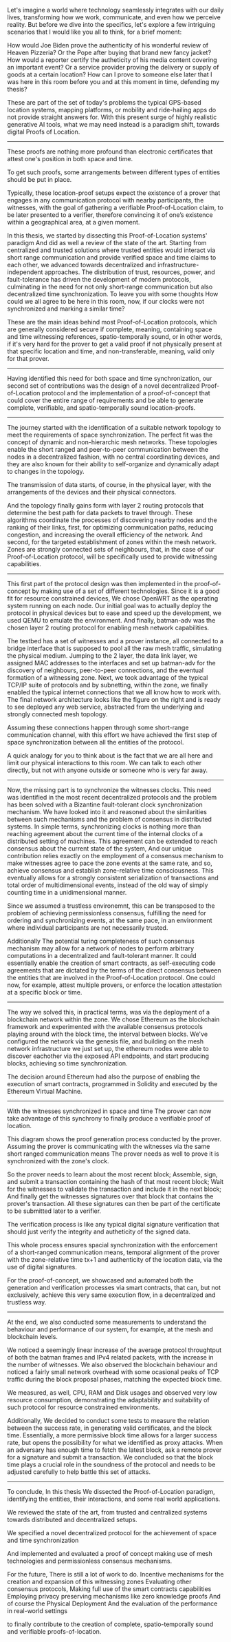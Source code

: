 Let's imagine a world where technology 
seamlessly integrates with our daily lives, 
transforming how we work, communicate, 
and even how we perceive reality.
But before we dive into the specifics, 
let's explore a few intriguing scenarios
that I would like you all to think,
for a brief moment:

How would Joe Biden prove the
authenticity of his wonderful
review of Heaven Pizzeria?
Or the Pope after buying that 
brand new fancy jacket?
How would a reporter certify
the autheticity of his media content
covering an important event?
Or a service provider proving 
the delivery or supply of goods 
at a certain location?
How can I prove to someone else later
that I was here in this room 
before you and at this moment in time, 
defending my thesis?

These are part of the set 
of today's problems
the typical GPS-based 
location systems,
mapping platforms, 
or mobility and ride-hailing apps
do not provide straight answers for.
With this present surge of highly 
realistic generative AI tools,
what we may need instead is 
a paradigm shift,
towards digital Proofs of Location.

---------------------------

These proofs are nothing more profound
than electronic certificates that
attest one's position 
in both space and time.

To get such proofs,
some arrangements between 
different types of entities
should be put in place.

Typically,
these location-proof setups 
expect the existence of a prover 
that engages in any communication 
protocol with nearby participants,
the witnesses, with the goal of 
gathering a verifiable 
Proof-of-Location claim, to be later
presented to a verifier, 
therefore convincing it of one’s 
existence within a geographical
area, at a given moment.

In this thesis, we started by
dissecting this 
Proof-of-Location systems' paradigm
And did as well a review of 
the state of the art.
Starting from centralized and trusted solutions 
where trusted entities would interact
via short range communication
and provide verified space and time claims
to each other,
we advanced towards decentralized and 
infrastructure-independent approaches. 
The distribution of trust, resources,
power, and fault-tolerance has driven 
the development of modern protocols, 
culminating in the need for not only
short-range communication but also
decentralized time synchronization.
To leave you with some thoughts
How could we all agree to be 
here in this room, now,
if our clocks were not synchronized
and marking a similar time?

These are the main ideas behind most
Proof-of-Location protocols, 
which are generally considered secure if 
complete, meaning, 
containing space and time witnessing references,
spatio-temporally sound, or in other words,
if it's very hard for the prover to get a valid
proof if not physically present 
at that specific location and time,
and non-transferable, meaning,
valid only for that prover.

--------------------------------------------

Having identified this need for both
space and time synchronization,
our second set of contributions
was the design of a novel decentralized
Proof-of-Location protocol and 
the implementation of a proof-of-concept
that could cover the entire range of requirements
and be able to generate 
complete, verifiable, and spatio-temporally sound
location-proofs.

--------------------------------------------

The journey started with the identification
of a suitable network topology to meet the 
requirements of space synchronization.
The perfect fit was the concept of dynamic and 
non-hierarchic mesh networks. 
These topologies enable the 
short ranged and peer-to-peer
communication between the nodes
in a decentralized fashion, with no
central coordinating devices, 
and they are also known for their ability 
to self-organize and dynamically adapt 
to changes in the topology.

The transmission of data starts, of course,
in the physical layer, with the arrangements
of the devices and their physical connectors.

And the topology finally gains form with 
layer 2 routing protocols that determine 
the best path for data packets to travel through.
These algorithms coordinate the processes of discovering
nearby nodes and the ranking of their links, first,
for optimizing communication paths, reducing congestion, 
and increasing the overall efficiency of the network.
And second, for the targeted establishment of zones within 
the mesh network. Zones are strongly connected sets of
neighbours, that, in the case of our Proof-of-Location
protocol, will be specifically used to provide witnessing capabilities.

--------------------------------------------

This first part of the protocol design
was then implemented in the proof-of-concept
by making use of a set of different technologies.
Since it is a good fit for resource constrained devices,
We chose OpenWRT as the operating system 
running on each node.
Our initial goal was to actually 
deploy the protocol in physical devices
but to ease and speed up the development, 
we used QEMU to emulate the environment.
And finally, batman-adv was the chosen layer 2 routing protocol
for enabling mesh network capabilities.

The testbed has a set of witnesses and a prover instance,
all connected to a bridge interface that is supposed to
pool all the raw mesh traffic, simulating the physical medium.
Jumping to the 2 layer, the data link layer, 
we assigned MAC addresses to the interfaces and set up batman-adv
for the discovery of neighbours, peer-to-peer connections,
and the eventual formation of a witnessing zone.
Next, we took advantage of the typical TCP/IP suite of protocols
and by subnetting, within the zone, we finally enabled 
the typical internet connections that we all know how to work with.
The final network architecture looks like the figure on the right
and is ready to see deployed any web service, 
abstracted from the underlying and
strongly connected mesh topology.

Assuming these connections happen through some 
short-range communication channel,
with this effort we have achieved the first step
of space synchronization between all the entities of the protocol.

A quick analogy for you to think about
is the fact that we are all here and limit
our physical interactions to this room.
We can talk to each other directly, 
but not with anyone outside or 
someone who is very far away.

--------------------------------------------

Now, the missing part is 
to synchronize the witnesses clocks.
This need was identified in the most recent
decentralized protocols and the problem has been
solved with a Bizantine fault-tolerant 
clock synchronization mechanism.
We have looked into it and reasoned about the
similarities between such mechanisms 
and the problem of consensus in distributed systems.
In simple terms, synchronizing clocks is nothing 
more than reaching agreement about the 
current time of the internal clocks of a 
distributed setting of machines.
This agreement can be extended to reach consensus
about the current state of the system,
And our unique contribution relies exactly on the employment
of a consensus mechanism to make witnesses agree
to pace the zone events at the same rate, and so,
achieve consensus and establish zone-relative time consciousness.
This eventually allows for a strongly consistent serialization
of transactions and total order of multidimensional events,
instead of the old way of simply counting time 
in a unidimensional manner.

Since we assumed a trustless environemnt, 
this can be transposed to the problem of achieving
permissionless consensus, 
fulfilling the need for ordering 
and synchronizing events, 
at the same pace, in an environment 
where individual participants are not 
necessarily trusted.

Additionally
The potential turing completeness 
of such consensus mechanism
may allow for a network of nodes to 
perform arbitrary computations in a
decentralized and fault-tolerant manner.
It could essentially enable the creation of
smart contracts, as self-executing code agreements 
that are dictated by the terms of the direct consensus 
between the entities that are involved in
the Proof-of-Location protocol.
One could now, for example, attest multiple provers,
or enforce the location attestation at a specific block or time.

--------------------------------------------

The way we solved this, in practical terms,
was via the deployment of a blockchain network
within the zone.
We chose Ethereum as the blockchain framework
and experimented with the available consensus protocols
playing around with the block time,
the interval between blocks.
We've configured the network via the genesis file,
and building on the mesh network infrastructure we just set up,
the ethereum nodes were able to discover eachother
via the exposed API endpoints,
and start producing blocks, achieving so time synchronization.

The decision around Ethereum had also the purpose of enabling
the execution of smart contracts, programmed in Solidity
and executed by the Ethereum Virtual Machine.

--------------------------------------------

With the witnesses synchronized in space and time
The prover can now take advantage of this synchrony
to finally produce a verifiable proof of location.

This diagram shows the proof generation process
conducted by the prover.
Assuming the prover is communicating with the witnesses
via the same short ranged communication means
The prover needs as well to prove it is synchronized 
with the zone's clock.

So the prover needs to learn about the most recent block;
Assemble, sign, and submit a transaction 
containing the hash of that most recent block;
Wait for the witnesses to validate the transaction
and include it in the next block;
And finally get the witnesses signatures
over that block that contains the prover's transaction.
All these signatures can then be part of the certificate
to be submitted later to a verifier.

The verification process is like any
typical digital signature verification
that should just verify the integrity and autheticity 
of the signed data.

This whole process ensures spacial synchronization
with the enforcement of a short-ranged communication means,
temporal alignment 
of the prover with the zone-relative time tx+1
and authenticity of the location data, 
via the use of digital signatures.

For the proof-of-concept,
we showcased and automated both 
the generation and verification processes
via smart contracts, 
that can, but not exclusively,
achieve this very same execution flow, 
in a decentralized and trustless way.

--------------------------------------------

At the end, we also conducted some measurements
to understand the behaviour and performance of our system,
for example, at the mesh and blockchain levels.

We noticed a seemingly linear increase 
of the average protocol throughtput of both
the batman frames and IPv4 related packets,
with the increase in the number of witnesses.
We also observed the blockchain behaviour
and noticed a fairly small network overhead
with some ocasional peaks of TCP traffic 
during the block proposal phases, 
matching the expected block time.

We measured, as well, CPU, RAM and Disk usages
and observed very low resource consumption,
demonstrating the adaptability and suitability
of such protocol for resource constrained environments.

Additionally, 
We decided to conduct some tests
to measure the relation between the success rate,
in generating valid certificates,
and the block time.
Essentially, a more permissive block time
allows for a larger success rate, 
but opens the possibility
for what we identified as proxy attacks.
When an adversary has enough time
to fetch the latest block, ask a remote prover for a signature
and submit a transaction.
We concluded so that the block time
plays a crucial role in the soundness of the protocol
and needs to be adjusted carefully
to help battle this set of attacks.

--------------------------------------------

To conclude,
In this thesis
We dissected the Proof-of-Location paradigm,
identifying the entities, their interactions, 
and some real world applications.

We reviewed the state of the art,
from trusted and centralized systems
towards distributed and decentralized setups.

We specified a novel decentralized protocol
for the achievement of space and time synchronization

And implemented and evaluated a proof of concept
making use of mesh technologies and permissionless consensus mechanisms.

For the future,
There is still a lot of work to do.
Incentive mechanisms for the creation 
and expansion of this witnessing zones
Evaluating other consensus protocols,
Making full use of the smart contracts capabilities
Employing privacy preserving mechanisms
like zero knowledge proofs
And of course the Physical Deployment
And the evaluation of the
performance in real-world settings

to finally contribute to the creation of complete, 
spatio-temporally sound and verifiable proofs-of-location.


